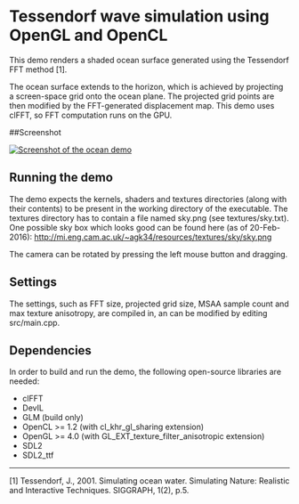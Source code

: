 Tessendorf wave simulation using OpenGL and OpenCL
==================================================

This demo renders a shaded ocean surface generated using the Tessendorf FFT
method \[1\].

The ocean surface extends to the horizon, which is achieved by projecting a
screen-space grid onto the ocean plane.
The projected grid points are then modified by the FFT-generated displacement
map.
This demo uses clFFT, so FFT computation runs on the GPU.

##Screenshot

<a href="http://zogi.github.io/images/screenshot_ocean_demo.png">
<img src="http://zogi.github.io/images/screenshot_ocean_demo_small.png" alt="Screenshot of the ocean demo"/>
</a>

## Running the demo

The demo expects the kernels, shaders and textures directories
(along with their contents) to be present in the working directory
of the executable.
The textures directory has to contain a file named sky.png
(see textures/sky.txt).
One possible sky box which looks good can be found here (as of 20-Feb-2016):
http://mi.eng.cam.ac.uk/~agk34/resources/textures/sky/sky.png

The camera can be rotated by pressing the left mouse button and dragging.

## Settings

The settings, such as FFT size, projected grid size, MSAA sample count and
max texture anisotropy, are compiled in, an can be modified by editing src/main.cpp.

## Dependencies

In order to build and run the demo, the following open-source libraries are needed:

   * clFFT
   * DevIL
   * GLM (build only)
   * OpenCL >= 1.2 (with cl\_khr\_gl\_sharing extension)
   * OpenGL >= 4.0 (with GL\_EXT\_texture\_filter\_anisotropic extension)
   * SDL2
   * SDL2\_ttf

---

\[1\] Tessendorf, J., 2001. Simulating ocean water. Simulating Nature: Realistic and Interactive Techniques. SIGGRAPH, 1(2), p.5.
